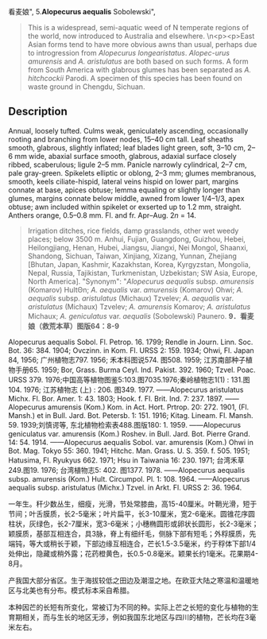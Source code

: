 看麦娘",
5.**Alopecurus aequalis** Sobolewski",

> This is a widespread, semi-aquatic weed of N temperate regions of the world, now introduced to Australia and elsewhere.&#x0D;\n&lt;p&gt;&lt;p&gt;East Asian forms tend to have more obvious awns than usual, perhaps due to introgression from *Alopecurus longearistatus*. *Alopec-urus amurensis* and *A. aristulatus* are both based on such forms. A form from South America with glabrous glumes has been separated as *A. hitchcockii* Parodi. A specimen of this species has been found on waste ground in Chengdu, Sichuan.

## Description
Annual, loosely tufted. Culms weak, geniculately ascending, occasionally rooting and branching from lower nodes, 15–40 cm tall. Leaf sheaths smooth, glabrous, slightly inflated; leaf blades light green, soft, 3–10 cm, 2–6 mm wide, abaxial surface smooth, glabrous, adaxial surface closely ribbed, scaberulous; ligule 2–5 mm. Panicle narrowly cylindrical, 2–7 cm, pale gray-green. Spikelets elliptic or oblong, 2–3 mm; glumes membranous, smooth, keels ciliate-hispid, lateral veins hispid on lower part, margins connate at base, apices obtuse; lemma equaling or slightly longer than glumes, margins connate below middle, awned from lower 1/4–1/3, apex obtuse; awn included within spikelet or exserted up to 1.2 mm, straight. Anthers orange, 0.5–0.8 mm. Fl. and fr. Apr–Aug. 2*n* = 14.

> Irrigation ditches, rice fields, damp grasslands, other wet weedy places; below 3500 m. Anhui, Fujian, Guangdong, Guizhou, Hebei, Heilongjiang, Henan, Hubei, Jiangsu, Jiangxi, Nei Mongol, Shaanxi, Shandong, Sichuan, Taiwan, Xinjiang, Xizang, Yunnan, Zhejiang [Bhutan, Japan, Kashmir, Kazakhstan, Korea, Kyrgyzstan, Mongolia, Nepal, Russia, Tajikistan, Turkmenistan, Uzbekistan; SW Asia, Europe, North America].
  "Synonym": "*Alopecurus aequalis* subsp. *amurensis* (Komarov) HultΘn; *A. aequalis* var. *amurensis* (Komarov) Ohwi; *A. aequalis* subsp. *aristulatus* (Michaux) Tzvelev; *A. aequalis* var. *aristulatus* (Michaux) Tzvelev; *A. amurensis* Komarov; *A. aristulatus* Michaux; *A. geniculatus* var. *aequalis* (Sobolewski) Paunero.
**9．看麦娘（救荒本草）图版64：8-9**

Alopecurus aequalis Sobol. Fl. Petrop. 16. 1799; Rendle in Journ. Linn. Soc. Bot. 36: 384. 1904; Ovczinn. in Kom. Fl. URSS 2: 159. 1934; Ohwi, Fl. Japan 84, 1956; 广州植物志797. 1956; 禾本科图说574. 图508. 1959; 江苏南部种子植物手册65. 1959; Bor, Grass. Burma Ceyl. Ind. Pakist. 392. 1960; Tzvel. Poac. URSS 379. 1976;中国高等植物图鉴5:103.图7035.1976;秦岭植物志1(1) : 131.图104. 1976; 江苏植物志 (上) : 206. 图349. 1977. ——Alopecurus aristulatus Michx. Fl. Bor. Amer. 1: 43. 1803; Hook. f. Fl. Brit. Ind. 7: 237. 1897. ——Alopecurus amurensis (Kom.) Kom. in Act. Hort. Prtrop. 20: 272. 1901, (Fl. Mansh.) et in Bull. Jard. Bot. Petersb. 1: 151. 1916; Kitag. Lineam. Fl. Mansh. 59. 1939;刘慎谔等, 东北植物检索表488.图版180: 1. 1959. ——Alopecurus geniculatus var. amurensis (Kom.) Roshev. in Bull. Jard. Bot. Pierre Grand. 14: 54. 1914. ——Alopecurus aequalis Sobol. var. amurensis (Kom.) Ohwi in Bot. Mag. Tokyo 55: 360. 1941; Hitchc. Man. Grass. U. S. 359. f. 505. 1951; Hatusima, Fl. Ryukyus 662. 1971; Hsu in Taiwania 16: 230. 1971; 台湾禾草249.图19. 1976; 台湾植物志5: 402. 图1377. 1978. ——Alopecurus aequalis subsp. amurensis (Kom.) Hult. Circumpol. Pl. 1: 108. 1964. ——Alopecurus aequalis subsp. aristulatus (Michx.) Tzvel. in Arkt. Fl. URSS 2: 36. 1964.

一年生。秆少数丛生，细瘦，光滑，节处常膝曲，高15-40厘米。叶鞘光滑，短于节间；叶舌膜质，长2-5毫米；叶片扁平，长3-10厘米，宽2-6毫米。圆锥花序圆柱状，灰绿色，长2-7厘米，宽3-6毫米；小穗椭圆形或卵状长圆形，长2-3毫米；颖膜质，基部互相连合，具3脉，脊上有细纤毛，侧脉下部有短毛；外稃膜质，先端钝，等大或稍长于颖，下部边缘互相连合，芒长1.5-3.5毫米，约于稃体下部1/4处伸出，隐藏或稍外露；花药橙黄色，长0.5-0.8毫米。颖果长约1毫米。花果期4-8月。

产我国大部分省区。生于海拔较低之田边及潮湿之地。在欧亚大陆之寒温和温暖地区与北美也有分布。模式标本采自希腊。

本种因芒的长短有所变化，常被订为不同的种。实际上芒之长短的变化与植物的生育期相关，而与生长的地区无涉，例如我国东北地区与四川的植物，芒长均在3毫米左右。
